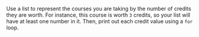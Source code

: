 Use a list to represent the courses you are taking by the number of credits they are worth. For instance, this course is worth <code>3</code> credits, so your list will have at least one number in it. Then, print out each credit value using a <code>for</code> loop.
